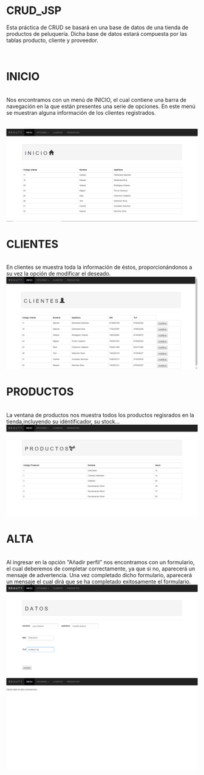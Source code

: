 # CRUD_JSP
Esta práctica de CRUD se basará en una base de datos de una tienda de productos de peluquería. 
Dicha base de datos estará compuesta por las tablas producto, cliente y proveedor.

</br>

# INICIO
</br>
Nos encontramos con un menú de INICIO, el cual contiene una barra de navegación en la que están presentes una serie de opciones.
En este menú se muestran alguna información de los clientes registrados.
</br>
</br>
</br>

<img src="INICIO.PNG">

# CLIENTES
</br>
En clientes se muestra toda la información de éstos, proporcionándonos a su vez la opción de modificar el deseado.
</br>
<img src="CLIENTES.PNG">

# PRODUCTOS
</br>
La ventana de productos nos muestra todos los productos regisrados en la tienda,incluyendo su idéntificador, su stock...
</br>
<img src="PRODUCTOS.PNG">

# ALTA
</br>
Al ingresar en la opción "Añadir perfil" nos encontramos con un formulario, el cual deberemos de completar correctamente, ya que si no, aparecerá un mensaje de advertencia. Una vez completado dicho formulario, aparecerá un mensaje el cual dirá que se ha completado exitosamente el formulario.
</br>
<img src="ALTA.PNG">
<img src="alta2.PNG">


